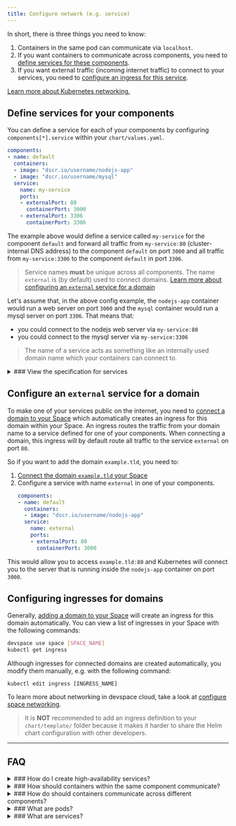 ```yaml
---
title: Configure network (e.g. service)
---
```


In short, there is three things you need to know:
1. Containers in the same pod can communicate via `localhost`.
2. If you want containers to communicate across components, you need to [define services for these components](#define-services-for-your-components).
3. If you want external traffic (incoming internet traffic) to connect to your services, you need to [configure an ingress for this service](#configure-the-ingress-for-a-domain).

[Learn more about Kubernetes networking.](#understand-kubernetes-networking)

## Define services for your components
You can define a service for each of your components by configuring `components[*].service` within your `chart/values.yaml`.
```yaml
components:
- name: default
  containers:
  - image: "dscr.io/username/nodejs-app"
  - image: "dscr.io/username/mysql"
  service:
    name: my-service
    ports:
    - externalPort: 80
      containerPort: 3000
    - externalPort: 3306
      containerPort: 3306
```
The example above would define a service called `my-service` for the component `default` and forward all traffic from `my-service:80` (cluster-internal DNS address) to the component `default` on port `3000` and all traffic from `my-service:3306` to the component `default` in port `3306`. 

> Service names **must** be unique across all components. The name `external` is (by default) used to connect domains. [Learn more about configuring an `external` service for a domain](#configure-an-external-service-for-a-domain)

Let's assume that, in the above config example, the `nodejs-app` container would run a web server on port `3000` and the `mysql` container would run a mysql server on port `3306`. That means that:
- you could connect to the nodejs web server via `my-service:80`
- you could connect to the mysql server via `my-service:3306`

> The name of a service acts as something like an internally used domain name which your containers can connect to.

<details>
<summary>
### View the specification for services
</summary>
```yaml
name: [a-z0-9-]{1,253}      # Name of the service (used for cluster-internal DNS)
type: ClusterIP             # Type of the service (only ClusterIP is supported)
ports:
- externalPort: [number]    # External port exposed by the service
  containerPort: [number]   # Port of the container that the service redirects traffic to
```
</details>

## Configure an `external` service for a domain
To make one of your services public on the internet, you need to [connect a domain to your Space](/docs/cloud/spaces/domains) which automatically creates an ingress for this domain within your Space. An ingress routes the traffic from your domain name to a service defined for one of your components. When connecting a domain, this ingress will by default route all traffic to the service `external` on port `80`. 

So if you want to add the domain `example.tld`, you need to:
1. [Connect the domain `example.tld` your Space](/docs/cloud/spaces/domains)
2. Configure a service with name `external` in one of your components.
    ```yaml
    components:
    - name: default
      containers:
      - image: "dscr.io/username/nodejs-app"
      service:
        name: external
        ports:
        - externalPort: 80
          containerPort: 3000
    ```
This would allow you to access `example.tld:80` and Kubernetes will connect you to the server that is running inside the `nodejs-app` container on port `3000`.

## Configuring ingresses for domains
Generally, [adding a domain to your Space](/docs/cloud/spaces/domains) will create an ingress for this domain automatically. You can view a list of ingresses in your Space with the following commands:
```bash
devspace use space [SPACE_NAME]
kubectl get ingress
```
Although ingresses for connected domains are created automatically, you modify them manually, e.g. with the following command:
```
kubectl edit ingress [INGRESS_NAME]
```

To learn more about networking in devspace cloud, take a look at [configure space networking](/docs/cloud/spaces/configure-networking).

> It is **NOT** recommended to add an ingress definition to your `chart/template/` folder because it makes it harder to share the Helm chart configuration with other developers.

---
## FAQ

<details>
<summary>
### How do I create high-availability services?
</summary>
If you want fault-tolerance for your services, you can [define that your components run in a replicated way](/docs/chart/customization/scaling). Generally, incoming traffic for a service will be forwarded to a randomly selected replica of the service's component. However, if one of the components become unhealthy, Kubernetes will automatically forward traffic to the other available replicas. To allow Kubernetes to know which of your containers are unhealthy, you need to [define health checks](https://kubernetes.io/docs/tasks/configure-pod-container/configure-liveness-readiness-probes/) 
</details>

<details>
<summary>
### How should containers within the same component communicate?
</summary>
DevSpace automatically defines a pod for each of your components, i.e. all containers that you define in the same components in your `chart/values.yaml` will be in the same pod and can communicate via `localhost`.
</details>

<details>
<summary>
### How do should containers communicate across different components?
</summary>
If you want a container A to access a container B running inside another component, you should [define a service](#define-services-for-your-components) pointing to container B.
</details>

<details>
<summary>
### What are pods?
</summary>
Pods are groups of containers which share the same network stack. That means that containers within the same pod can communicate via `localhost`. It also means that two containers cannot use the same port for an application, i.e. if one containers starts an application on port 3000, all other containers within the same pod cannot use this port anymore.

Each pod within your Space will get a cluster-internal IP address of the format `10.X.X.X`.
</details>

<details>
<summary>
### What are services?
</summary>
Services are used for inter-pod communication. Each service within your Space will get a cluster-internal IP address of the format `10.X.X.X` which can be used to connect to the service. However, you should not connect directly to this IP address. Instead, you should connect to the DNS name of this service which is simply the name of the service.

> Altough you can directly use the IP addresses of your containers/pods or of your services for internal communication, you should use the (DNS) name of a service instead because the IP addresses might change.
</details>
